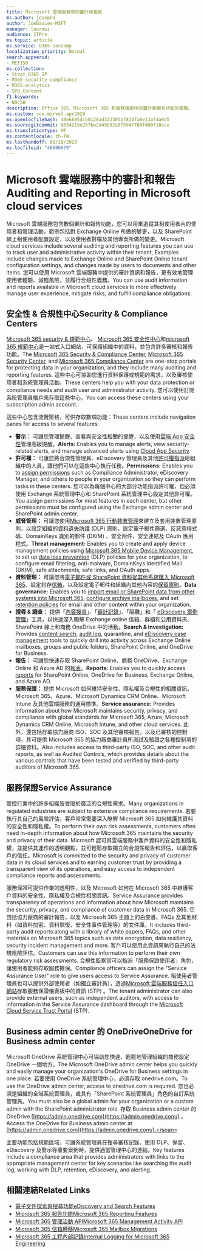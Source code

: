 ```yaml
---
title: Microsoft 雲端服務中的審計和報告
ms.author: josephd
author: JoeDavies-MSFT
manager: laurawi
audience: ITPro
ms.topic: article
ms.service: O365-seccomp
localization_priority: Normal
search.appverid:
- MET150
ms.collection:
- Strat_O365_IP
- M365-security-compliance
- M365-analytics
- SPO_Content
f1.keywords:
- NOCSH
description: Office 365、Microsoft 365 和服務保證中的審計和報告功能的概覽。
ms.custom: seo-marvel-apr2020
ms.openlocfilehash: 40e68954cb0128ad323305bf8347a8e13afda9d5
ms.sourcegitcommit: 8634215e257ba2d49832a8f5947700fd00f18ece
ms.translationtype: MT
ms.contentlocale: zh-TW
ms.lasthandoff: 08/10/2020
ms.locfileid: "46606679"
---
```

# <a name="auditing-and-reporting-in-microsoft-cloud-services"></a><span data-ttu-id="ac2c0-103">Microsoft 雲端服務中的審計和報告</span><span class="sxs-lookup"><span data-stu-id="ac2c0-103">Auditing and Reporting in Microsoft cloud services</span></span>

<span data-ttu-id="ac2c0-104">Microsoft 雲端服務包含數個審計和報告功能，您可以用來追蹤其租使用者內的使用者和管理活動，範例包括對 Exchange Online 所做的變更，以及 SharePoint 線上租使用者配置設定，以及使用者對檔及其他專案所做的變更。</span><span class="sxs-lookup"><span data-stu-id="ac2c0-104">Microsoft cloud services include several auditing and reporting features you can use to track user and administrative activity within their tenant, Examples include changes made to Exchange Online and SharePoint Online tenant configuration settings, and changes made by users to documents and other items.</span></span> <span data-ttu-id="ac2c0-105">您可以使用 Microsoft 雲端服務中提供的審計資訊和報告，更有效地管理使用者體驗、減輕風險，並履行合規性義務。</span><span class="sxs-lookup"><span data-stu-id="ac2c0-105">You can use audit information and reports available in Microsoft cloud services to more effectively manage user experience, mitigate risks, and fulfill compliance obligations.</span></span>

## <a name="security--compliance-centers"></a><span data-ttu-id="ac2c0-106">安全性 & 合規性中心</span><span class="sxs-lookup"><span data-stu-id="ac2c0-106">Security & Compliance Centers</span></span>

<span data-ttu-id="ac2c0-107">[Microsoft 365 security & 規範中心](https://protection.office.com)、 [Microsoft 365 安全性中心](https://security.microsoft.com)和[microsoft 365 規範中心](https://compliance.microsoft.com)是一站式入口網站，可保護組織中的資料，並包含許多審核和報告功能。</span><span class="sxs-lookup"><span data-stu-id="ac2c0-107">The [Microsoft 365 Security & Compliance Center](https://protection.office.com), [Microsoft 365 Security Center](https://security.microsoft.com), and [Microsoft 365 Compliance Center](https://compliance.microsoft.com) are one-stop portals for protecting data in your organization, and they include many auditing and reporting features.</span></span> <span data-ttu-id="ac2c0-108">這些中心可協助您進行資料保護或規範的需求，以及審核使用者和系統管理員活動。</span><span class="sxs-lookup"><span data-stu-id="ac2c0-108">These centers help you with your data protection or compliance needs and audit user and administrator activity.</span></span> <span data-ttu-id="ac2c0-109">您可以使用訂閱系統管理員帳戶來存取這些中心。</span><span class="sxs-lookup"><span data-stu-id="ac2c0-109">You can access these centers using your subscription admin account.</span></span>

<span data-ttu-id="ac2c0-110">這些中心包含流覽窗格，可供存取數項功能：</span><span class="sxs-lookup"><span data-stu-id="ac2c0-110">These centers include navigation panes for access to several features:</span></span>

- <span data-ttu-id="ac2c0-111">**警示：** 可讓您管理提醒、查看與安全性相關的提醒，以及使用[雲端 App 安全性](https://docs.microsoft.com/cloud-app-security/what-is-cloud-app-security)管理高級提醒。</span><span class="sxs-lookup"><span data-stu-id="ac2c0-111">**Alerts:** Enables you to manage alerts, view security-related alerts, and manage advanced alerts using [Cloud App Security](https://docs.microsoft.com/cloud-app-security/what-is-cloud-app-security).</span></span>
- <span data-ttu-id="ac2c0-112">**許可權：** 可讓您將合規性管理員、eDiscovery 管理員及其他[許可權指派](https://docs.microsoft.com/microsoft-365/security/office-365-security/grant-access-to-the-security-and-compliance-center)給組織中的人員，讓他們可以在這些中心執行任務。</span><span class="sxs-lookup"><span data-stu-id="ac2c0-112">**Permissions:** Enables you to [assign permissions](https://docs.microsoft.com/microsoft-365/security/office-365-security/grant-access-to-the-security-and-compliance-center) such as Compliance Administrator, eDiscovery Manager, and others to people in your organization so they can perform tasks in these centers.</span></span> <span data-ttu-id="ac2c0-113">您可以為每個中心的大部分功能指派許可權，但必須使用 Exchange 系統管理中心和 SharePoint 系統管理中心設定其他許可權。</span><span class="sxs-lookup"><span data-stu-id="ac2c0-113">You assign permissions for most features in each center, but other permissions must be configured using the Exchange admin center and SharePoint admin center.</span></span>
- <span data-ttu-id="ac2c0-114">**威脅管理：** 可讓您使用[Microsoft 365 行動裝置管理](https://support.microsoft.com/office/overview-of-mobile-device-management-mdm-for-microsoft-365-faa7d8e5-645d-4d59-839c-c8d4c1869e4a)來建立及套用裝置管理原則，以設定組織的[資料遺失防護](https://docs.microsoft.com/microsoft-365/compliance/data-loss-prevention-policies) (DLP) 原則，設定電子郵件篩選、反惡意程式碼、DomainKeys 識別的郵件 (DKIM) 、安全附件、安全連結及 OAuth 應用程式。</span><span class="sxs-lookup"><span data-stu-id="ac2c0-114">**Threat management:** Enables you to create and apply device management policies using [Microsoft 365 Mobile Device Management](https://support.microsoft.com/office/overview-of-mobile-device-management-mdm-for-microsoft-365-faa7d8e5-645d-4d59-839c-c8d4c1869e4a), to set up [data loss prevention](https://docs.microsoft.com/microsoft-365/compliance/data-loss-prevention-policies) (DLP) policies for your organization, to configure email filtering, anti-malware, DomainKeys Identified Mail (DKIM), safe attachments, safe links, and OAuth apps.</span></span>
- <span data-ttu-id="ac2c0-115">**資料管理：** 可讓您將[電子郵件或 SharePoint 資料從其他系統匯入 Microsoft 365](https://support.office.com/article/Import-PST-files-or-SharePoint-data-to-Office-365-ba688e0a-0fcb-4bd7-8e57-2b669564ea84)、設定封存[信箱](https://support.office.com/article/Enable-archive-mailboxes-in-the-Office-365-Security-Compliance-Center-268a109e-7843-405b-bb3d-b9393b2342ce)，以及設定電子郵件和組織內其他內容的[保留原則](https://docs.microsoft.com/microsoft-365/compliance/retention-policies)。</span><span class="sxs-lookup"><span data-stu-id="ac2c0-115">**Data governance:** Enables you to [import email or SharePoint data from other systems into Microsoft 365](https://support.office.com/article/Import-PST-files-or-SharePoint-data-to-Office-365-ba688e0a-0fcb-4bd7-8e57-2b669564ea84), [configure archive mailboxes](https://support.office.com/article/Enable-archive-mailboxes-in-the-Office-365-Security-Compliance-Center-268a109e-7843-405b-bb3d-b9393b2342ce), and set [retention policies](https://docs.microsoft.com/microsoft-365/compliance/retention-policies) for email and other content within your organization.</span></span>
- <span data-ttu-id="ac2c0-116">**搜尋 & 調查：** 提供「[內容搜尋](https://support.office.com/article/Run-a-Content-Search-in-the-Office-365-Security-Compliance-Center-61852fd9-fe8a-4880-a339-cb19ed3bff4a)」、「[審計記錄](https://support.office.com/article/Search-the-audit-log-in-the-Office-365-Security-Compliance-Center-0d4d0f35-390b-4518-800e-0c7ec95e946c)」、「隔離」和「 [eDiscovery 案例管理](https://support.office.com/article/Manage-eDiscovery-cases-in-the-Office-365-Security-Compliance-Center-edea80d6-20a7-40fb-b8c4-5e8c8395f6da)」工具，以快速深入瞭解 Exchange online 信箱、群組和公用資料夾、SharePoint 線上和商務 OneDrive 中的活動。</span><span class="sxs-lookup"><span data-stu-id="ac2c0-116">**Search & investigation:** Provides [content search](https://support.office.com/article/Run-a-Content-Search-in-the-Office-365-Security-Compliance-Center-61852fd9-fe8a-4880-a339-cb19ed3bff4a), [audit log](https://support.office.com/article/Search-the-audit-log-in-the-Office-365-Security-Compliance-Center-0d4d0f35-390b-4518-800e-0c7ec95e946c), quarantine, and [eDiscovery case management](https://support.office.com/article/Manage-eDiscovery-cases-in-the-Office-365-Security-Compliance-Center-edea80d6-20a7-40fb-b8c4-5e8c8395f6da) tools to quickly drill into activity across Exchange Online mailboxes, groups and public folders, SharePoint Online, and OneDrive for Business.</span></span>
- <span data-ttu-id="ac2c0-117">**報告：** 可讓您快速存取 SharePoint Online、商務 OneDrive、Exchange Online 和 Azure AD 的[報表](https://support.office.com/article/Reports-in-the-Office-365-Security-Compliance-Center-7acd33ce-1ec8-49fb-b625-43bac7b58c5a)。</span><span class="sxs-lookup"><span data-stu-id="ac2c0-117">**Reports:** Enables you to quickly access [reports](https://support.office.com/article/Reports-in-the-Office-365-Security-Compliance-Center-7acd33ce-1ec8-49fb-b625-43bac7b58c5a) for SharePoint Online, OneDrive for Business, Exchange Online, and Azure AD.</span></span>
- <span data-ttu-id="ac2c0-118">**服務保證：** 提供 Microsoft 如何維持安全性、隱私權及合規性的相關資訊。 Microsoft 365、Azure、Microsoft Dynamics CRM Online、Microsoft Intune 及其他雲端服務的通用標準。</span><span class="sxs-lookup"><span data-stu-id="ac2c0-118">**Service assurance:** Provides information about how Microsoft maintains security, privacy, and compliance with global standards for Microsoft 365, Azure, Microsoft Dynamics CRM Online, Microsoft Intune, and other cloud services.</span></span> <span data-ttu-id="ac2c0-119">此外，還包括存取協力廠商 ISO、SOC 及其他審核報告，以及已審核的控制項，其可提供 Microsoft 365 的協力廠商審計員所測試及驗證之各種控制項的詳細資料。</span><span class="sxs-lookup"><span data-stu-id="ac2c0-119">Also includes access to third-party ISO, SOC, and other audit reports, as well as Audited Controls, which provides details about the various controls that have been tested and verified by third-party auditors of Microsoft 365.</span></span>

## <a name="service-assurance"></a><span data-ttu-id="ac2c0-120">服務保證</span><span class="sxs-lookup"><span data-stu-id="ac2c0-120">Service Assurance</span></span>

<span data-ttu-id="ac2c0-121">管控行業中的許多組織皆受限於廣泛的合規性需求。</span><span class="sxs-lookup"><span data-stu-id="ac2c0-121">Many organizations in regulated industries are subject to extensive compliance requirements.</span></span> <span data-ttu-id="ac2c0-122">若要執行其自己的風險評估，客戶常常需要深入瞭解 Microsoft 365 如何維護其資料的安全性和隱私權。</span><span class="sxs-lookup"><span data-stu-id="ac2c0-122">To perform their own risk assessments, customers often need in-depth information about how Microsoft 365 maintains the security and privacy of their data.</span></span> <span data-ttu-id="ac2c0-123">Microsoft 認可其雲端服務中客戶資料的安全性和隱私權，並提供其運作的透明觀點，並可輕鬆存取獨立的合規性報告和評估，以贏取客戶的信任。</span><span class="sxs-lookup"><span data-stu-id="ac2c0-123">Microsoft is committed to the security and privacy of customer data in its cloud services and to earning customer trust by providing a transparent view of its operations, and easy access to independent compliance reports and assessments.</span></span>

<span data-ttu-id="ac2c0-124">服務保證可提供作業的透明性，以及 Microsoft 如何在 Microsoft 365 中維護客戶資料的安全性、隱私權及合規性相關資訊。</span><span class="sxs-lookup"><span data-stu-id="ac2c0-124">Service Assurance provides transparency of operations and information about how Microsoft maintains the security, privacy, and compliance of customer data in Microsoft 365.</span></span> <span data-ttu-id="ac2c0-125">它包括協力廠商的審計報告，以及 Microsoft 365 主題上的白皮書、FAQs 及其他材料（如資料加密、資料恢復、安全性事件管理等）的文件庫。</span><span class="sxs-lookup"><span data-stu-id="ac2c0-125">It includes third-party audit reports along with a library of white papers, FAQs, and other materials on Microsoft 365 topics such as data encryption, data resiliency, security incident management and more.</span></span> <span data-ttu-id="ac2c0-126">客戶可以使用此資訊來執行自己的法規風險評估。</span><span class="sxs-lookup"><span data-stu-id="ac2c0-126">Customers can use this information to perform their own regulatory risk assessments.</span></span> <span data-ttu-id="ac2c0-127">合規性監察官可以指派「服務保證使用者」角色，讓使用者能夠存取服務擔保。</span><span class="sxs-lookup"><span data-stu-id="ac2c0-127">Compliance officers can assign the "Service Assurance User" role to give users access to Service Assurance.</span></span> <span data-ttu-id="ac2c0-128">租使用者管理員也可以提供外部使用者（如獨立審計員），透過[Microsoft 雲端服務信任入口網站](https://aka.ms/STP)存取服務保證儀表板中的資訊 (STP) 。</span><span class="sxs-lookup"><span data-stu-id="ac2c0-128">The tenant administrator can also provide external users, such as independent auditors, with access to information in the Service Assurance dashboard through the [Microsoft Cloud Service Trust Portal](https://aka.ms/STP) (STP).</span></span>

## <a name="onedrive-for-business-admin-center"></a><span data-ttu-id="ac2c0-129">Business admin center 的 OneDrive</span><span class="sxs-lookup"><span data-stu-id="ac2c0-129">OneDrive for Business admin center</span></span>

<span data-ttu-id="ac2c0-130">Microsoft OneDrive 系統管理中心可協助您快速、輕鬆地管理組織的商務設定 OneDrive 一個地方。</span><span class="sxs-lookup"><span data-stu-id="ac2c0-130">The Microsoft OneDrive admin center helps you quickly and easily manage your organization's OneDrive for Business settings in one place.</span></span> <span data-ttu-id="ac2c0-131">若要使用 OneDrive 系統管理中心，必須存取 onedrive.com。</span><span class="sxs-lookup"><span data-stu-id="ac2c0-131">To use the OneDrive admin center, access to onedrive.com is required.</span></span> <span data-ttu-id="ac2c0-132">您也必須是組織的全域系統管理員，或具有「SharePoint 系統管理員」角色的自訂系統管理員。</span><span class="sxs-lookup"><span data-stu-id="ac2c0-132">You must also be a global admin for your organization or a custom admin with the SharePoint administrator role.</span></span> <span data-ttu-id="ac2c0-133">存取 Business admin center 的 OneDrive [https://admin.onedrive.com](https://admin.onedrive.com/) 。</span><span class="sxs-lookup"><span data-stu-id="ac2c0-133">Access the OneDrive for Business admin center at [https://admin.onedrive.com](https://admin.onedrive.com/).</span></span>

<span data-ttu-id="ac2c0-134">主要功能包括規範區域，可讓系統管理員在搜尋審核記錄、使用 DLP、保留、eDiscovery 及警示等重要案例時，提供適當管理中心的連結。</span><span class="sxs-lookup"><span data-stu-id="ac2c0-134">Key features include a compliance area that provides administrators with links to the appropriate management center for key scenarios like searching the audit log, working with DLP, retention, eDiscovery, and alerting.</span></span>

## <a name="related-links"></a><span data-ttu-id="ac2c0-135">相關連結</span><span class="sxs-lookup"><span data-stu-id="ac2c0-135">Related Links</span></span>

- [<span data-ttu-id="ac2c0-136">電子文件探索與搜尋功能</span><span class="sxs-lookup"><span data-stu-id="ac2c0-136">eDiscovery and Search Features</span></span>](office-365-ediscovery-and-search-features.md)
- [<span data-ttu-id="ac2c0-137">Microsoft 365 報告功能</span><span class="sxs-lookup"><span data-stu-id="ac2c0-137">Microsoft 365 Reporting Features</span></span>](office-365-reporting-features.md)
- [<span data-ttu-id="ac2c0-138">Microsoft 365 管理活動 API</span><span class="sxs-lookup"><span data-stu-id="ac2c0-138">Microsoft 365 Management Activity API</span></span>](office-365-management-activity-api.md)
- [<span data-ttu-id="ac2c0-139">Microsoft 365 信箱轉移</span><span class="sxs-lookup"><span data-stu-id="ac2c0-139">Microsoft 365 Mailbox Migrations</span></span>](office-365-mailbox-migrations.md)
- [<span data-ttu-id="ac2c0-140">Microsoft 365 工程內部記錄</span><span class="sxs-lookup"><span data-stu-id="ac2c0-140">Internal Logging for Microsoft 365 Engineering</span></span>](office-365-internal-logging.md)
